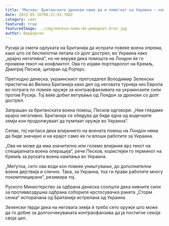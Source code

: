 ```yaml
---
title: "Москва: Британските дронови нема да и помогнат на Украина – напротив"
date: 2023-05-16T00:22:43.708Z
category: свет
featured: true
featuredImage: ../img/moskva-nema-da-pomognat-dron.jpg
author: Вардарски
---
```

Русија ја смета одлуката на Британија да испрати повеќе воена опрема, како што се беспилотни летала со долг дострел, во Украина како „крајно негативна“, но не верува дека помошта на Лондон ќе го промени текот на конфликтот. Ова го изјави портпаролот на Кремљ, Дмитриј Песков, цитиран од Ројтерс.

Претходно денеска, украинскиот претседател Володимир Зеленски пристигна во Велика Британија како дел од неговата турнеја низ Европа во потрага по повеќе оружје за контраофанзивата на украинските сили против Русија. Тој веќе добил ветување од Лондон за дронови со долг дострел.

Запрашан за британската воена помош, Песков одговори: „Ние гледаме крајно негативно. Британија се обидува да биде една од водечките земји кои продолжуваат да пумпаат оружје во Украина“.

Сепак, тој нагласи дека влијанието на воената помош на Лондон нема да биде значајно и на крајот само ќе ги влоши работите за Украина.

„Ова не може да има значително или големо влијание врз текот на специјалната воена операција“, рече Песков, користејќи го терминот на Кремљ за руската воена кампања во Украина.

„Меѓутоа, сето ова води кон повеќе уништување, до дополнителни воени дејствија и слично. Така, за Украина, тоа ги прави работите многу покомплицирани“, резимира тој.

Руското Министерство за одбрана денеска соопшти дека нивните сили за противвоздушна одбрана собориле крстосувачка ракета „Сторм сенка“ испорачана од Британија истрелана од Украина.

Зеленски тврди дека на неговата земја ѝ треба сето оружје што може да го добие за долгоочекуваната контраофанзива да ја постигне секоја своја цел.
